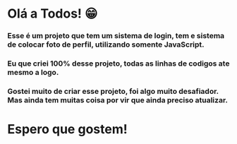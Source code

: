 <h1> Olá a Todos! 😁</h1>

<h3>Esse é um projeto que tem um sistema de login, tem e sistema de colocar foto de perfil, utilizando somente JavaScript.</h3>
<h3>Eu que criei 100% desse projeto, todas as linhas de codigos ate mesmo a logo.</h3>
<h3>Gostei muito de criar esse projeto, foi algo muito desafiador. Mas ainda tem muitas coisa por vir que ainda preciso atualizar.</h3>

<h1>Espero que gostem!</h1>
